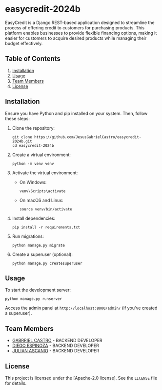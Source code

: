 # easycredit-2024b

EasyCredit is a Django REST-based application designed to streamline the process of offering credit to customers for purchasing products. This platform enables businesses to provide flexible financing options, making it easier for customers to acquire desired products while managing their budget effectively.

## Table of Contents
1. [Installation](#installation)
2. [Usage](#usage)
3. [Team Members](#team-members)
4. [License](#license)

## Installation

Ensure you have Python and pip installed on your system. Then, follow these steps:

1. Clone the repository:
   ```
   git clone https://github.com/JesusGabrielCastro/easycredit-2024b.git
   cd easycredit-2024b
   ```

2. Create a virtual environment:
   ```
   python -m venv venv
   ```

3. Activate the virtual environment:
   - On Windows:
     ```
     venv\Scripts\activate
     ```
   - On macOS and Linux:
     ```
     source venv/bin/activate
     ```

4. Install dependencies:
   ```
   pip install -r requirements.txt
   ```

5. Run migrations:
   ```
   python manage.py migrate
   ```

6. Create a superuser (optional):
   ```
   python manage.py createsuperuser
   ```

## Usage

To start the development server:

```
python manage.py runserver
```

Access the admin panel at `http://localhost:8000/admin/` (if you've created a superuser).


## Team Members

- [GABRRIEL CASTRO](https://github.com/JesusGabrielCastro) - BACKEND DEVELOPER
- [DIEGO ESPINOZA](https://github.com/DiegoMauricioEspinozaFernandez) - BACKEND DEVELOPER
- [JULIAN ASCANIO](https://github.com/JulianAscanio) - BACKEND DEVELOPER

## License

This project is licensed under the [Apache-2.0 license]. See the `LICENSE` file for details.
